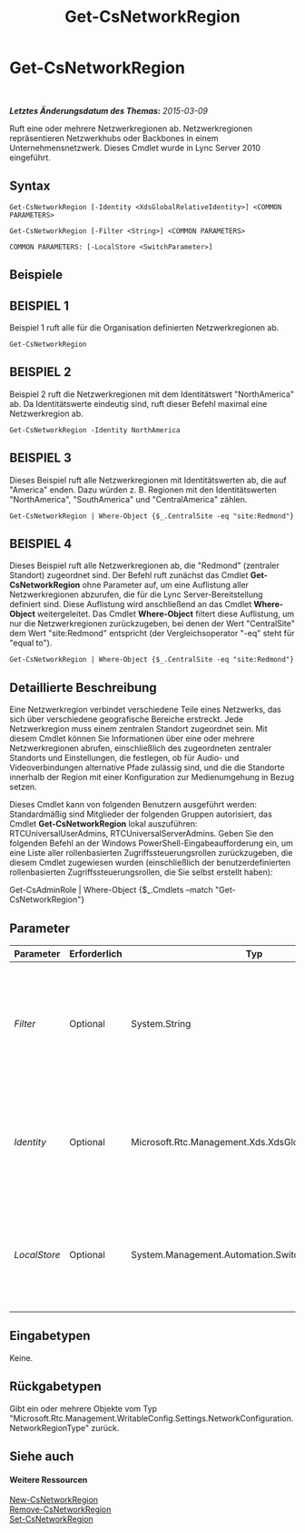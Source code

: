 ﻿---
title: Get-CsNetworkRegion
TOCTitle: Get-CsNetworkRegion
ms:assetid: 5c9eef10-16c1-45f7-ae7b-2bee0965b421
ms:mtpsurl: https://technet.microsoft.com/de-de/library/Gg398406(v=OCS.15)
ms:contentKeyID: 49294132
ms.date: 05/19/2016
mtps_version: v=OCS.15
ms.translationtype: HT
---

# Get-CsNetworkRegion

 

_**Letztes Änderungsdatum des Themas:** 2015-03-09_

Ruft eine oder mehrere Netzwerkregionen ab. Netzwerkregionen repräsentieren Netzwerkhubs oder Backbones in einem Unternehmensnetzwerk. Dieses Cmdlet wurde in Lync Server 2010 eingeführt.

## Syntax

    Get-CsNetworkRegion [-Identity <XdsGlobalRelativeIdentity>] <COMMON PARAMETERS>

    Get-CsNetworkRegion [-Filter <String>] <COMMON PARAMETERS>

    COMMON PARAMETERS: [-LocalStore <SwitchParameter>]

## Beispiele

## BEISPIEL 1

Beispiel 1 ruft alle für die Organisation definierten Netzwerkregionen ab.

    Get-CsNetworkRegion

## BEISPIEL 2

Beispiel 2 ruft die Netzwerkregionen mit dem Identitätswert "NorthAmerica" ab. Da Identitätswerte eindeutig sind, ruft dieser Befehl maximal eine Netzwerkregion ab.

    Get-CsNetworkRegion -Identity NorthAmerica

## BEISPIEL 3

Dieses Beispiel ruft alle Netzwerkregionen mit Identitätswerten ab, die auf "America" enden. Dazu würden z. B. Regionen mit den Identitätswerten "NorthAmerica", "SouthAmerica" und "CentralAmerica" zählen.

    Get-CsNetworkRegion | Where-Object {$_.CentralSite -eq "site:Redmond"}

## BEISPIEL 4

Dieses Beispiel ruft alle Netzwerkregionen ab, die "Redmond" (zentraler Standort) zugeordnet sind. Der Befehl ruft zunächst das Cmdlet **Get-CsNetworkRegion** ohne Parameter auf, um eine Auflistung aller Netzwerkregionen abzurufen, die für die Lync Server-Bereitstellung definiert sind. Diese Auflistung wird anschließend an das Cmdlet **Where-Object** weitergeleitet. Das Cmdlet **Where-Object** filtert diese Auflistung, um nur die Netzwerkregionen zurückzugeben, bei denen der Wert "CentralSite" dem Wert "site:Redmond" entspricht (der Vergleichsoperator "-eq" steht für "equal to").

    Get-CsNetworkRegion | Where-Object {$_.CentralSite -eq "site:Redmond"}

## Detaillierte Beschreibung

Eine Netzwerkregion verbindet verschiedene Teile eines Netzwerks, das sich über verschiedene geografische Bereiche erstreckt. Jede Netzwerkregion muss einem zentralen Standort zugeordnet sein. Mit diesem Cmdlet können Sie Informationen über eine oder mehrere Netzwerkregionen abrufen, einschließlich des zugeordneten zentraler Standorts und Einstellungen, die festlegen, ob für Audio- und Videoverbindungen alternative Pfade zulässig sind, und die die Standorte innerhalb der Region mit einer Konfiguration zur Medienumgehung in Bezug setzen.

Dieses Cmdlet kann von folgenden Benutzern ausgeführt werden: Standardmäßig sind Mitglieder der folgenden Gruppen autorisiert, das Cmdlet **Get-CsNetworkRegion** lokal auszuführen: RTCUniversalUserAdmins, RTCUniversalServerAdmins. Geben Sie den folgenden Befehl an der Windows PowerShell-Eingabeaufforderung ein, um eine Liste aller rollenbasierten Zugriffssteuerungsrollen zurückzugeben, die diesem Cmdlet zugewiesen wurden (einschließlich der benutzerdefinierten rollenbasierten Zugriffssteuerungsrollen, die Sie selbst erstellt haben):

Get-CsAdminRole | Where-Object {$\_.Cmdlets –match "Get-CsNetworkRegion"}

## Parameter


<table>
<colgroup>
<col style="width: 25%" />
<col style="width: 25%" />
<col style="width: 25%" />
<col style="width: 25%" />
</colgroup>
<thead>
<tr class="header">
<th>Parameter</th>
<th>Erforderlich</th>
<th>Typ</th>
<th>Beschreibung</th>
</tr>
</thead>
<tbody>
<tr class="odd">
<td><p><em>Filter</em></p></td>
<td><p>Optional</p></td>
<td><p>System.String</p></td>
<td><p>Dieser Parameter ermöglicht eine Platzhaltersuche nach dem Identitätswert aller für die Organisation konfigurierten Netzwerkregionen. Mit dem Platzhalterzeichen kann nach einer beliebigen Komponente des Identitätswerts gefiltert werden.</p></td>
</tr>
<tr class="even">
<td><p><em>Identity</em></p></td>
<td><p>Optional</p></td>
<td><p>Microsoft.Rtc.Management.Xds.XdsGlobalRelativeIdentity</p></td>
<td><p>Eine eindeutige ID der Netzwerkregion, die abgerufen werden soll. Der Identitätswert liegt als Zeichenfolge vor, die diese Region eindeutig identifiziert. (&quot;Identity&quot; ist mit &quot;NetworkRegionID&quot; identisch.)</p></td>
</tr>
<tr class="odd">
<td><p><em>LocalStore</em></p></td>
<td><p>Optional</p></td>
<td><p>System.Management.Automation.SwitchParameter</p></td>
<td><p>Ruft die Netzwerkregionsinformationen aus dem lokalen Replikat des zentralen Verwaltungsspeichers ab, statt die Daten aus dem zentralen Verwaltungsspeicher selbst abzurufen.</p></td>
</tr>
</tbody>
</table>


## Eingabetypen

Keine.

## Rückgabetypen

Gibt ein oder mehrere Objekte vom Typ "Microsoft.Rtc.Management.WritableConfig.Settings.NetworkConfiguration.NetworkRegionType" zurück.

## Siehe auch

#### Weitere Ressourcen

[New-CsNetworkRegion](new-csnetworkregion.md)  
[Remove-CsNetworkRegion](remove-csnetworkregion.md)  
[Set-CsNetworkRegion](set-csnetworkregion.md)

